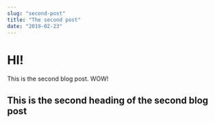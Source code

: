 ```yaml
---
slug: "second-post"
title: "The second post"
date: "2019-02-23"
---
```


# HI!

This is the second blog post. WOW!

## This is the second heading of the second blog post

